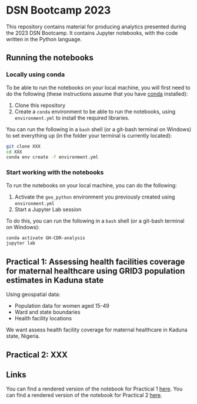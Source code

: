 # DSN Bootcamp 2023

This repository contains material for producing analytics presented during the 2023 DSN Bootcamp. It contains Jupyter notebooks, with the code written in the Python language.

## Running the notebooks

### Locally using conda
To be able to run the notebooks on your local machine, you will first need to do the following (these instructions assume that you have [conda](https://docs.conda.io/projects/conda/en/latest/user-guide/install/) installed):
1. Clone this repository  
2. Create a `conda` environment to be able to run the notebooks, using `environment.yml` to install the required libraries.   

You can run the following in a `bash` shell (or a git-bash terminal on Windows) to set everything up (in the folder your terminal is currently located):

```bash
git clone XXX
cd XXX
conda env create -f environment.yml
```

### Start working with the notebooks
To run the notebooks on your local machine, you can do the following:

1. Activate the `geo_python` environment you previously created using `environment.yml`  
2. Start a Jupyter Lab session  

To do this, you can run the following in a `bash` shell (or a git-bash terminal on Windows):

```bash
conda activate GH-CDR-analysis
jupyter lab
```

## Practical 1: Assessing health facilities coverage for maternal healthcare using GRID3 population estimates in Kaduna state

Using geospatial data:
- Population data for women aged 15-49
- Ward and state boundaries
- Health facility locations

We want assess health facility coverage for maternal healthcare in Kaduna state, Nigeria.

## Practical 2: XXX


## Links
You can find a rendered version of the notebook for Practical 1 [here](XXX).
You can find a rendered version of the notebook for Practical 2 [here](XXX).
